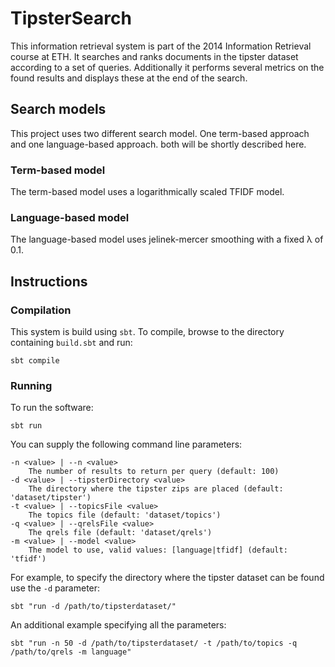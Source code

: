 # TipsterSearch

This information retrieval system is part of the 2014 Information Retrieval course at ETH. It searches and ranks documents in the tipster dataset according to a set of queries. Additionally it performs several metrics on the found results and displays these at the end of the search.

## Search models

This project uses two different search model. One term-based approach and one language-based approach. both will be shortly described here.

### Term-based model
The term-based model uses a logarithmically scaled TFIDF model. 

### Language-based model
The language-based model uses jelinek-mercer smoothing with a fixed λ of 0.1.

## Instructions

### Compilation

This system is build using `sbt`. To compile, browse to the directory containing `build.sbt` and run:

    sbt compile
    
### Running

To run the software:

    sbt run

You can supply the following command line parameters:

    -n <value> | --n <value>
        The number of results to return per query (default: 100)
    -d <value> | --tipsterDirectory <value>
        The directory where the tipster zips are placed (default: 'dataset/tipster')
    -t <value> | --topicsFile <value>
        The topics file (default: 'dataset/topics')
    -q <value> | --qrelsFile <value>
        The qrels file (default: 'dataset/qrels')
    -m <value> | --model <value>
        The model to use, valid values: [language|tfidf] (default: 'tfidf')

For example, to specify the directory where the tipster dataset can be found use the `-d` parameter:

    sbt "run -d /path/to/tipsterdataset/"
    
An additional example specifying all the parameters:

    sbt "run -n 50 -d /path/to/tipsterdataset/ -t /path/to/topics -q /path/to/qrels -m language"
    
